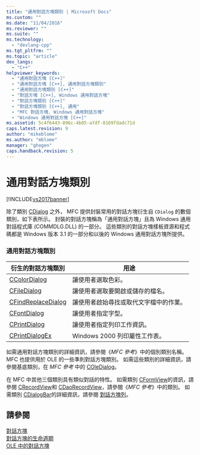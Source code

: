```yaml
---
title: "通用對話方塊類別 | Microsoft Docs"
ms.custom: ""
ms.date: "11/04/2016"
ms.reviewer: ""
ms.suite: ""
ms.technology: 
  - "devlang-cpp"
ms.tgt_pltfrm: ""
ms.topic: "article"
dev_langs: 
  - "C++"
helpviewer_keywords: 
  - "通用對話方塊 [C++]"
  - "通用對話方塊 [C++], 通用對話方塊類別"
  - "通用對話方塊類別 [C++]"
  - "對話方塊 [C++], Windows 通用對話方塊"
  - "對話方塊類別 [C++]"
  - "對話方塊類別 [C++], 通用"
  - "MFC 對話方塊, Windows 通用對話方塊"
  - "Windows 通用對話方塊 [C++]"
ms.assetid: 5c4f6443-896c-4b05-a7df-8169fdadc71d
caps.latest.revision: 9
author: "mikeblome"
ms.author: "mblome"
manager: "ghogen"
caps.handback.revision: 5
---
```

# 通用對話方塊類別
[!INCLUDE[vs2017banner](../assembler/inline/includes/vs2017banner.md)]

除了類別 [CDialog](../mfc/reference/cdialog-class.md) 之外， MFC 提供封裝常用的對話方塊衍生自 `CDialog` 的數個類別，如下表所示。  封裝的對話方塊稱為「通用對話方塊」且為 Windows 通用對話程式庫 \(COMMDLG.DLL\) 的一部分。  這些類別的對話方塊樣板資源和程式碼都是 Windows 版本 3.1 的一部分和以後的 Windows 通用對話方塊所提供。  
  
### 通用對話方塊類別  
  
|衍生的對話方塊類別|用途|  
|---------------|--------|  
|[CColorDialog](../mfc/reference/ccolordialog-class.md)|讓使用者選取色彩。|  
|[CFileDialog](../mfc/reference/cfiledialog-class.md)|讓使用者選取要開啟或儲存的檔名。|  
|[CFindReplaceDialog](../mfc/reference/cfindreplacedialog-class.md)|讓使用者啟始尋找或取代文字檔中的作業。|  
|[CFontDialog](../mfc/reference/cfontdialog-class.md)|讓使用者指定字型。|  
|[CPrintDialog](../mfc/reference/cprintdialog-class.md)|讓使用者指定列印工作資訊。|  
|[CPrintDialogEx](../mfc/reference/cprintdialogex-class.md)|Windows 2000 列印屬性工作表。|  
  
 如需通用對話方塊類別的詳細資訊，請參閱《*MFC 參考*》中的個別類別名稱。  MFC 也提供用於 OLE 的一些準則對話方塊類別。  如需這些類別的詳細資訊，請參閱基底類別，在 *MFC 參考* 中的 [COleDialog](../mfc/reference/coledialog-class.md)。  
  
 在 MFC 中其他三個類別具有類似對話的特性。  如需類別 [CFormView](../mfc/reference/cformview-class.md)的資訊，請參閱 [CRecordView](../mfc/reference/crecordview-class.md)和 [CDaoRecordView](../mfc/reference/cdaorecordview-class.md)，請參閱《*MFC 參考*》中的類別。  如需類別 [CDialogBar](../mfc/reference/cdialogbar-class.md)的詳細資訊，請參閱 [對話方塊列](../mfc/dialog-bars.md)。  
  
## 請參閱  
 [對話方塊](../mfc/dialog-boxes.md)   
 [對話方塊的生命週期](../mfc/life-cycle-of-a-dialog-box.md)   
 [OLE 中的對話方塊](../mfc/dialog-boxes-in-ole.md)